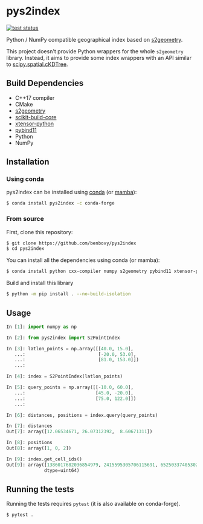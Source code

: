 # pys2index

[![test status](https://github.com/benbovy/pys2index/workflows/test/badge.svg)](https://github.com/benbovy/pys2index/actions)

Python / NumPy compatible geographical index based on
[s2geometry](https://s2geometry.io).

This project doesn't provide Python wrappers for the whole `s2geometry` library.
Instead, it aims to provide some index wrappers with an API similar to
[scipy.spatial.cKDTree](https://docs.scipy.org/doc/scipy/reference/generated/scipy.spatial.cKDTree.html).

## Build Dependencies

- C++17 compiler
- CMake
- [s2geometry](https://github.com/google/s2geometry)
- [scikit-build-core](https://github.com/scikit-build/scikit-build-core)
- [xtensor-python](https://github.com/xtensor-stack/xtensor-python)
- [pybind11](https://github.com/pybind/pybind11)
- Python
- NumPy

## Installation

### Using conda

pys2index can be installed using [conda](https://docs.conda.io) (or
[mamba](https://github.com/mamba-org/mamba)):

``` bash
$ conda install pys2index -c conda-forge
```

### From source

First, clone this repository:

``` bash
$ git clone https://github.com/benbovy/pys2index
$ cd pys2index
```

You can install all the dependencies using conda (or mamba):

``` bash
$ conda install python cxx-compiler numpy s2geometry pybind11 xtensor-python cmake scikit-build-core -c conda-forge
```

Build and install this library

``` bash
$ python -m pip install . --no-build-isolation
```

## Usage

```python
In [1]: import numpy as np

In [2]: from pys2index import S2PointIndex

In [3]: latlon_points = np.array([[40.0, 15.0],
   ...:                           [-20.0, 53.0],
   ...:                           [81.0, 153.0]])
   ...:

In [4]: index = S2PointIndex(latlon_points)

In [5]: query_points = np.array([[-10.0, 60.0],
   ...:                          [45.0, -20.0],
   ...:                          [75.0, 122.0]])
   ...:

In [6]: distances, positions = index.query(query_points)

In [7]: distances
Out[7]: array([12.06534671, 26.07312392,  8.60671311])

In [8]: positions
Out[8]: array([1, 0, 2])

In [9]: index.get_cell_ids()
Out[9]: array([1386017682036854979, 2415595305706115691, 6525033740530229539],
              dtype=uint64)

```

## Running the tests

Running the tests requires `pytest` (it is also available on conda-forge).

```bash
$ pytest .
```
